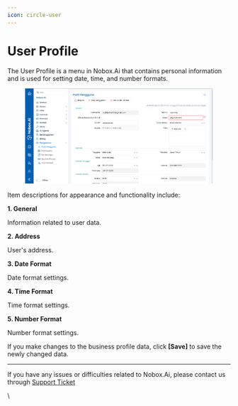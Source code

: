 ```yaml
---
icon: circle-user
---
```


# User Profile

The User Profile is a menu in Nobox.Ai that contains personal information and is used for setting date, time, and number formats.

<figure><img src="../../.gitbook/assets/Profile.PNG" alt=""><figcaption></figcaption></figure>

Item descriptions for appearance and functionality include:

**1. General**

Information related to user data.

**2. Address**

User's address.

**3. Date Format**

Date format settings.

**4. Time Format**

Time format settings.

**5. Number Format**

Number format settings.

If you make changes to the business profile data, click **\[Save]** to save the newly changed data.

***

If you have any issues or difficulties related to Nobox.Ai, please contact us through [Support Ticket](https://crm.nobox.ai/clients/tickets)

\
